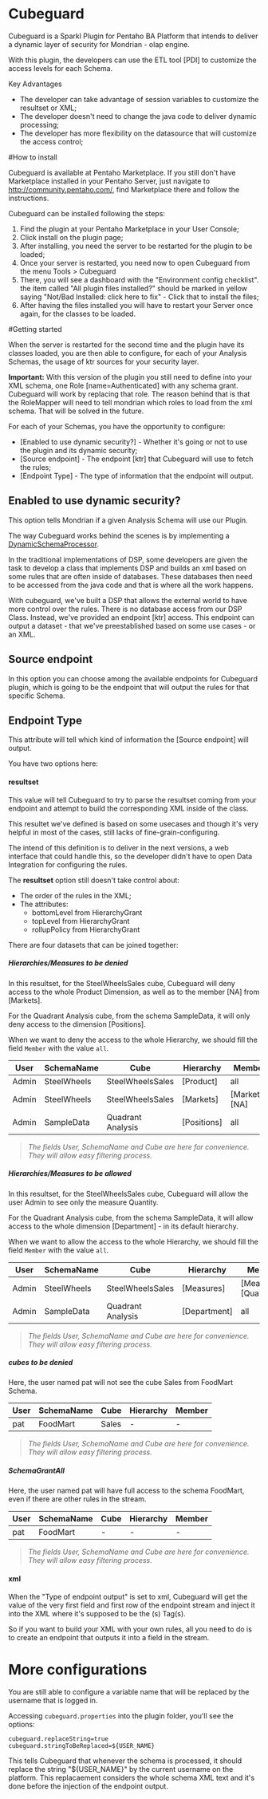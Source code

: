Cubeguard
===

Cubeguard is a Sparkl Plugin for Pentaho BA Platform that intends to deliver a dynamic layer of security for Mondrian - olap engine.

With this plugin, the developers can use the ETL tool [PDI] to customize the access levels for each Schema.

Key Advantages

* The developer can take advantage of session variables to customize the resultset or XML;
* The developer doesn't need to change the java code to deliver dynamic processing;
* The developer has more flexibility on the datasource that will customize the access control;

#How to install

Cubeguard is available at Pentaho Marketplace. If you still don't have Marketplace installed in your Pentaho Server, just navigate to http://community.pentaho.com/, find Marketplace there and follow the instructions.

Cubeguard can be installed following the steps:

1. Find the plugin at your Pentaho Marketplace in your User Console;
2. Click install on the plugin page;
3. After installing, you need the server to be restarted for the plugin to be loaded;
4. Once your server is restarted, you need now to open Cubeguard from the menu Tools > Cubeguard
5. There, you will see a dashboard with the "Environment config checklist". the item called "All plugin files installed?" should be marked in yellow saying "Not/Bad Installed: click here to fix" - Click that to install the files;
6. After having the files installed you will have to restart your Server once again, for the classes to be loaded.

#Getting started

When the server is restarted for the second time and the plugin have its classes loaded, you are then able to configure, for each of your Analysis Schemas, the usage of ktr sources for your security layer.

**Important:** With this version of the plugin you still need to define into your XML schema, one Role [name=Authenticated] with any schema grant. Cubeguard will work by replacing that role. The reason behind that is that the RoleMapper will need to tell mondrian which roles to load from the xml schema. That will be solved in the future.

For each of your Schemas, you have the opportunity to configure:

* [Enabled to use dynamic security?] - Whether it's going or not to use the plugin and its dynamic security;
* [Source endpoint] - The endpoint [ktr] that Cubeguard will use to fetch the rules;
* [Endpoint Type] - The type of information that the endpoint will output.

## Enabled to use dynamic security?

This option tells Mondrian if a given Analysis Schema will use our Plugin.

The way Cubeguard works behind the scenes is by implementing a [DynamicSchemaProcessor](http://mondrian.pentaho.com/documentation/schema.php#Schema_processor).

In the traditional implementations of DSP, some developers are given the task to develop a class that implements DSP and builds an xml based on some rules that are often inside of databases. These databases then need to be accessed from the java code and that is where all the work happens.

With cubeguard, we've built a DSP that allows the external world to have more control over the rules. There is no database access from our DSP Class. Instead, we've provided an endpoint [ktr] access. This endpoint can output a dataset - that we've preestablished based on some use cases - or an XML.

## Source endpoint

In this option you can choose among the available endpoints for Cubeguard plugin, which is going to be the endpoint that will output the rules for that specific Schema.

## Endpoint Type

This attribute will tell which kind of information the [Source endpoint] will output.

You have two options here:

#### resultset

This value will tell Cubeguard to try to parse the resultset coming from your endpoint and attempt to build the corresponding XML inside of the class.

This resultet we've defined is based on some usecases and though it's very helpful in most of the cases, still lacks of fine-grain-configuring.

The intend of this definition is to deliver in the next versions, a web interface that could handle this, so the developer didn't have to open Data Integration for configuring the rules.

The **resultset** option still doesn't take control about:
* The order of the rules in the XML;
* The attributes:
   * bottomLevel from HierarchyGrant
   * topLevel from HierarchyGrant
   * rollupPolicy from HierarchyGrant

There are four datasets that can be joined together:

##### Hierarchies/Measures to be denied

In this resultset, for the SteelWheelsSales cube, Cubeguard will deny access to the whole Product Dimension, as well as to the member [NA] from [Markets].

For the Quadrant Analysis cube, from the schema SampleData, it will only deny access to the dimension [Positions].

When we want to deny the access to the whole Hierarchy, we should fill the field `Member` with the value `all`.


| User          | SchemaName    | Cube              | Hierarchy     | Member         |
| ------------- | ------------- | ----------------- | ------------- | -------------- |
| Admin         | SteelWheels   | SteelWheelsSales  | [Product]     | all            |
| Admin         | SteelWheels   | SteelWheelsSales  | [Markets]     | [Markets].[NA] |
| Admin         | SampleData    | Quadrant Analysis | [Positions]   | all            |

> _The fields User, SchemaName and Cube are here for convenience. They will allow easy filtering process._

##### Hierarchies/Measures to be allowed

In this resultset, for the SteelWheelsSales cube, Cubeguard will allow the user Admin to see only the measure Quantity.

For the Quadrant Analysis cube, from the schema SampleData, it will allow access to the whole dimension [Department] - in its default hierarchy.

When we want to allow the access to the whole Hierarchy, we should fill the field `Member` with the value `all`.


| User          | SchemaName    | Cube              | Hierarchy     | Member                  |
| ------------- | ------------- | ----------------- | ------------- | ----------------------- |
| Admin         | SteelWheels   | SteelWheelsSales  | [Measures]    | [Measures].[Quantity]   |
| Admin         | SampleData    | Quadrant Analysis | [Department]  | all                     |

> _The fields User, SchemaName and Cube are here for convenience. They will allow easy filtering process._

##### cubes to be denied

Here, the user named pat will not see the cube Sales from FoodMart Schema.


| User          | SchemaName    | Cube              | Hierarchy     | Member                  |
| ------------- | ------------- | ----------------- | ------------- | ----------------------- |
| pat         | FoodMart   | Sales  | -    | -   |

> _The fields User, SchemaName and Cube are here for convenience. They will allow easy filtering process._


##### SchemaGrantAll

Here, the user named pat will have full access to the schema FoodMart, even if there are other rules in the stream.


| User          | SchemaName    | Cube              | Hierarchy     | Member                  |
| ------------- | ------------- | ----------------- | ------------- | ----------------------- |
| pat         | FoodMart   | -  | -    | -   |

> _The fields User, SchemaName and Cube are here for convenience. They will allow easy filtering process._


#### xml

When the "Type of endpoint output" is set to xml, Cubeguard will get the value of the very first field and first row of the endpoint stream and inject it into the XML where it's supposed to be the <Role>(s) Tag(s).

So if you want to build your XML with your own rules, all you need to do is to create an endpoint that outputs it into a field in the stream.

# More configurations

You are still able to configure a variable name that will be replaced by the username that is logged in.

Accessing `cubeguard.properties` into the plugin folder, you'll see the options:
```
cubeguard.replaceString=true
cubeguard.stringToBeReplaced=${USER_NAME}
```

This tells Cubeguard that whenever the schema is processed, it should replace the string "${USER_NAME}" by the current username on the platform. This replacaement considers the whole schema XML text and it's done before the injection of the endpoint output.
